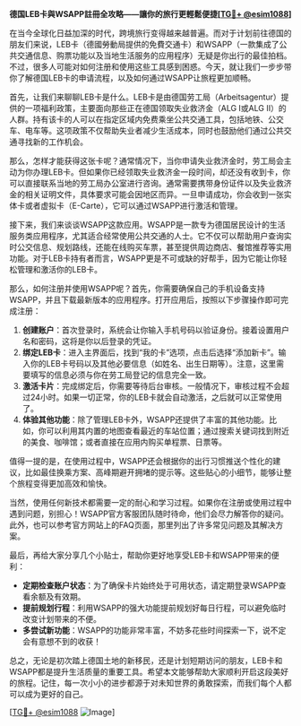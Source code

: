 **德国LEB卡與WSAPP註冊全攻略——讓你的旅行更輕鬆便捷[[TG💪+ @esim1088](https://t.me/s/esim1088)]**

在当今全球化日益加深的时代，跨境旅行变得越来越普遍。而对于计划前往德国的朋友们来说，LEB卡（德國勞動局提供的免費交通卡）和WSAPP（一款集成了公共交通信息、购票功能以及当地生活服务的应用程序）无疑是你出行的最佳拍档。不过，很多人可能对如何注册和使用这些工具感到困惑。今天，就让我们一步步带你了解德国LEB卡的申请流程，以及如何通过WSAPP让旅程更加顺畅。

首先，让我们来聊聊LEB卡是什么。LEB卡是由德国劳工局（Arbeitsagentur）提供的一项福利政策，主要面向那些正在德国领取失业救济金（ALG I或ALG II）的人群。持有该卡的人可以在指定区域内免费乘坐公共交通工具，包括地铁、公交车、电车等。这项政策不仅帮助失业者减少生活成本，同时也鼓励他们通过公共交通寻找新的工作机会。

那么，怎样才能获得这张卡呢？通常情况下，当你申请失业救济金时，劳工局会主动为你办理LEB卡。但如果你已经领取失业救济金一段时间，却还没有收到卡，你可以直接联系当地的劳工局办公室进行咨询。通常需要携带身份证件以及失业救济金的相关证明文件，具体要求可能会因地区而异。一旦申请成功，你会收到一张实体卡或者虚拟卡（E-Carte），它可以通过WSAPP进行激活和管理。

接下来，我们来谈谈WSAPP这款应用。WSAPP是一款专为德国居民设计的生活服务类应用程序，尤其适合经常使用公共交通的人士。它不仅可以帮助用户查询实时公交信息、规划路线，还能在线购买车票，甚至提供周边商店、餐馆推荐等实用功能。对于LEB卡持有者而言，WSAPP更是不可或缺的好帮手，因为它能让你轻松管理和激活你的LEB卡。

那么，如何注册并使用WSAPP呢？首先，你需要确保自己的手机设备支持WSAPP，并且下载最新版本的应用程序。打开应用后，按照以下步骤操作即可完成注册：

1. **创建账户**：首次登录时，系统会让你输入手机号码以验证身份。接着设置用户名和密码，这将是你以后登录的凭证。
2. **绑定LEB卡**：进入主界面后，找到“我的卡”选项，点击后选择“添加新卡”。输入你的LEB卡号码以及其他必要信息（如姓名、出生日期等）。注意，这里需要填写的信息必须与你在劳工局登记的信息完全一致。
3. **激活卡片**：完成绑定后，你需要等待后台审核。一般情况下，审核过程不会超过24小时。如果一切正常，你的LEB卡就会自动激活，之后就可以正常使用了。
4. **体验其他功能**：除了管理LEB卡外，WSAPP还提供了丰富的其他功能。比如，你可以利用其内置的地图查看最近的车站位置；通过搜索关键词找到附近的美食、咖啡馆；或者直接在应用内购买单程票、日票等。

值得一提的是，在使用过程中，WSAPP还会根据你的出行习惯推送个性化的建议，比如最佳换乘方案、高峰期避开拥堵的提示等。这些贴心的小细节，能够让整个旅程变得更加高效和愉快。

当然，使用任何新技术都需要一定的耐心和学习过程。如果你在注册或使用过程中遇到问题，别担心！WSAPP官方客服团队随时待命，他们会尽力解答你的疑问。此外，也可以参考官方网站上的FAQ页面，那里列出了许多常见问题及其解决方案。

最后，再给大家分享几个小贴士，帮助你更好地享受LEB卡和WSAPP带来的便利：
- **定期检查账户状态**：为了确保卡片始终处于可用状态，请定期登录WSAPP查看余额及有效期。
- **提前规划行程**：利用WSAPP的强大功能提前规划好每日行程，可以避免临时改变计划带来的不便。
- **多尝试新功能**：WSAPP的功能非常丰富，不妨多花些时间探索一下，说不定会有意想不到的收获！

总之，无论是初次踏上德国土地的新移民，还是计划短期访问的朋友，LEB卡和WSAPP都是提升生活质量的重要工具。希望本文能够帮助大家顺利开启这段美好的旅程。记住，每一次小小的进步都源于对未知世界的勇敢探索，而我们每个人都可以成为更好的自己。

[[TG💪+ @esim1088](https://t.me/s/esim1088) ![Image](https://i.postimg.cc/4NQfJmqS/Snipaste-2025-05-13-00-14-12.png)]